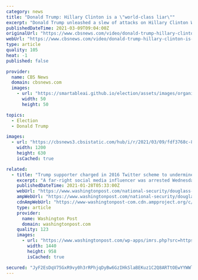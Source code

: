 ```yaml
---
category: news
title: "Donald Trump: Hillary Clinton is a \"world-class liar\""
excerpt: "Donald Trump unleashed a slew of attacks on Hillary Clinton Wednesday, slamming her on the economy, foreign policy and character issues. Politico national politics reporter Eli Stokols joins CBSN to discuss the Trump-Clinton feud heating up on the campaign trail."
publishedDateTime: 2021-03-09T09:04:00Z
originalUrl: "https://www.cbsnews.com/video/donald-trump-hillary-clinton-is-a-world-class-liar/"
webUrl: "https://www.cbsnews.com/video/donald-trump-hillary-clinton-is-a-world-class-liar/"
type: article
quality: 105
heat: -1
published: false

provider:
  name: CBS News
  domain: cbsnews.com
  images:
    - url: "https://smartableai.github.io/election/assets/images/organizations/cbsnews.com-50x50.jpg"
      width: 50
      height: 50

topics:
  - Election
  - Donald Trump

images:
  - url: "https://cbsnews3.cbsistatic.com/hub/i/r/2021/03/09/fdf3768c-8d9c-4441-a408-e5083390ea3d/thumbnail/1200x630/e18266e3df309febaf1478f05d061336/cbsn-0622-trumpclintonyqd-1083034-640x360.jpg"
    width: 1200
    height: 630
    isCached: true

related:
  - title: "Trump supporter charged in 2016 Twitter scheme to undermine Hillary Clinton"
    excerpt: "A far-right social media influencer was arrested Wednesday and accused of interfering in the 2016 election through an organized campaign to boost Donald Trump's candidacy by conning supporters of his opponent,"
    publishedDateTime: 2021-01-28T05:33:00Z
    webUrl: "https://www.washingtonpost.com/national-security/douglass-mackey-ricky-vaughn-donald-trump-hillary-clinton/2021/01/27/78a37940-60c8-11eb-afbe-9a11a127d146_story.html"
    ampWebUrl: "https://www.washingtonpost.com/national-security/douglass-mackey-ricky-vaughn-donald-trump-hillary-clinton/2021/01/27/78a37940-60c8-11eb-afbe-9a11a127d146_story.html?outputType=amp"
    cdnAmpWebUrl: "https://www-washingtonpost-com.cdn.ampproject.org/c/s/www.washingtonpost.com/national-security/douglass-mackey-ricky-vaughn-donald-trump-hillary-clinton/2021/01/27/78a37940-60c8-11eb-afbe-9a11a127d146_story.html?outputType=amp"
    type: article
    provider:
      name: Washington Post
      domain: washingtonpost.com
    quality: 123
    images:
      - url: "https://www.washingtonpost.com/wp-apps/imrs.php?src=https://arc-anglerfish-washpost-prod-washpost.s3.amazonaws.com/public/W6QPYJTAZUI6XL56TII2CJ6RIY.jpg&w=1440"
        width: 1440
        height: 958
        isCached: true

secured: "JyF2EsDqV75GxR9vy0h3rRPhjqDyBw6GzIHkSlaBEKuz1C2Q8ARTtOEwYYWWlmR+CU+0Wjj46GyBq8Izzj7XO6JgHsBB4nCztibCa5KJvTd5MK8ZhJJYtM7Zx8MpVEHwILs9AHF2Y0HXcEtT9VHA/jRZIRKCWcoWXeYW3jm/Uj12qJ1C1YgS8OBWvzXhyz7HeHLcMo0jUmaWuw7AnhYDZQmZdOe8M48CSPefhnovYcCKMRNgVb8ISSuoHumcMaB34qy56SjaiA+LlBCkMSPmgjgf9wt4mUSRftSPgxLOKuI9q3PdgjJ/StDdgAtzPxkwP/zlEJRp3L3Qo/nFtnxqYgmFBoHQo4HOFEdALRvQqd8=;fCXHz9F/1LSG9Ild0GIzig=="
---
```



